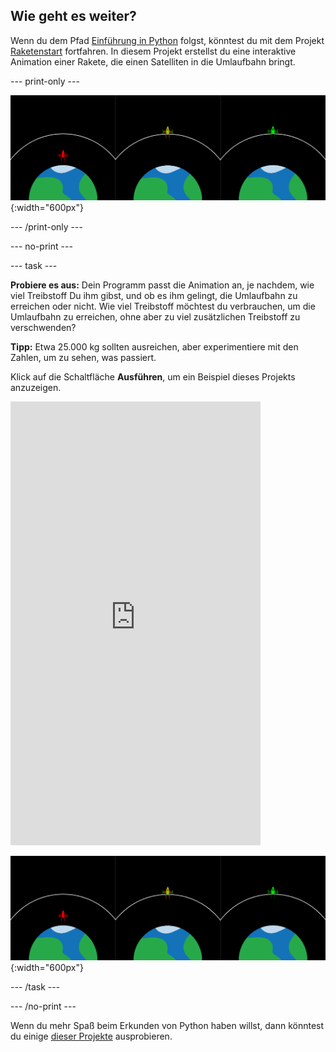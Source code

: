 ## Wie geht es weiter?

Wenn du dem Pfad [Einführung in Python](https://projects.raspberrypi.org/en/raspberrypi/python-intro) folgst, könntest du mit dem Projekt [Raketenstart](https://projects.raspberrypi.org/en/projects/rocket-launch) fortfahren. In diesem Projekt erstellst du eine interaktive Animation einer Rakete, die einen Satelliten in die Umlaufbahn bringt.

--- print-only ---

![Raketenstartprojekt.](images/showcase_rocket.png){:width="600px"}

--- /print-only ---

--- no-print ---

--- task ---

**Probiere es aus:** Dein Programm passt die Animation an, je nachdem, wie viel Treibstoff Du ihm gibst, und ob es ihm gelingt, die Umlaufbahn zu erreichen oder nicht. Wie viel Treibstoff möchtest du verbrauchen, um die Umlaufbahn zu erreichen, ohne aber zu viel zusätzlichen Treibstoff zu verschwenden?

**Tipp:** Etwa 25.000 kg sollten ausreichen, aber experimentiere mit den Zahlen, um zu sehen, was passiert.

Klick auf die Schaltfläche **Ausführen**, um ein Beispiel dieses Projekts anzuzeigen.

<iframe src="https://editor.raspberrypi.org/en/embed/viewer/rocket-launch-example" width="400" height="710" frameborder="0" marginwidth="0" marginheight="0" allowfullscreen>
</iframe>

![Raketenstartprojekt](images/showcase_rocket.png){:width="600px"}

--- /task ---

--- /no-print ---

Wenn du mehr Spaß beim Erkunden von Python haben willst, dann könntest du einige [dieser Projekte](https://projects.raspberrypi.org/en/projects?software%5B%5D=python) ausprobieren.
